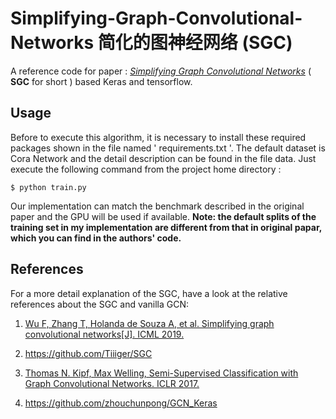 # Simplifying-Graph-Convolutional-Networks 简化的图神经网络 (SGC)
A reference code for paper : [*Simplifying Graph Convolutional Networks*](http://arxiv.org/abs/1609.02907) ( **SGC** for short ) based Keras and tensorflow. 

## Usage
Before to execute this algorithm, it is necessary to install these required packages shown in the file named ' requirements.txt '. The default dataset is Cora Network and the detail description can be found in the file data. Just execute the following command from the project home directory :

    $ python train.py

Our implementation can match the benchmark described in the original paper and the GPU will be used if available.
**Note: the default splits of the training set in my implementation are different from that in original papar, which you can find in the authors' code.**

## References 
For a more detail explanation of the SGC, have a look at the relative  references about the SGC and vanilla GCN:

1. [Wu F, Zhang T, Holanda de Souza A, et al. Simplifying graph convolutional networks[J]. ICML 2019.](http://arxiv.org/abs/1609.02907)
2. https://github.com/Tiiiger/SGC
3. [Thomas N. Kipf, Max Welling, Semi-Supervised Classification with Graph Convolutional Networks. ICLR 2017.](http://arxiv.org/abs/1609.02907)

4. <https://github.com/zhouchunpong/GCN_Keras>




